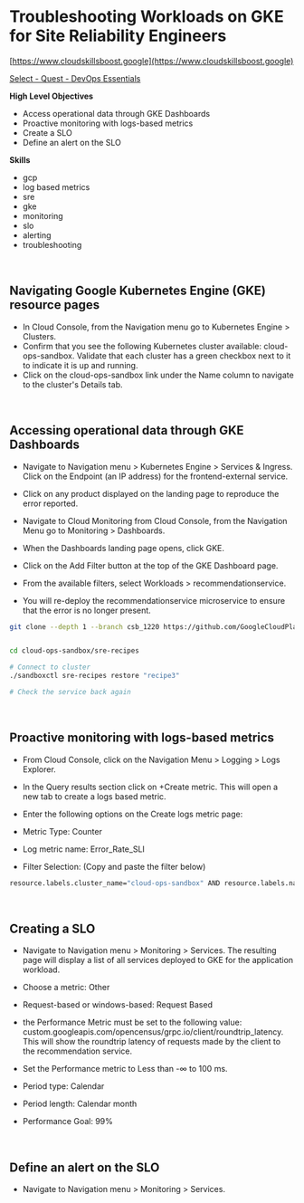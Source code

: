 # Troubleshooting Workloads on GKE for Site Reliability Engineers

[https://www.cloudskillsboost.google](https://www.cloudskillsboost.google)

[Select - Quest -  DevOps Essentials](https://www.cloudskillsboost.google/paths)


**High Level Objectives**
- Access operational data through GKE Dashboards
- Proactive monitoring with logs-based metrics
- Create a SLO
- Define an alert on the SLO



**Skills**
- gcp
- log based metrics
- sre
- gke
- monitoring
- slo
- alerting
- troubleshooting





<br>

## Navigating Google Kubernetes Engine (GKE) resource pages

- In Cloud Console, from the Navigation menu go to Kubernetes Engine > Clusters.
- Confirm that you see the following Kubernetes cluster available: cloud-ops-sandbox. Validate that each cluster has a green checkbox next to it to indicate it is up and running.
- Click on the cloud-ops-sandbox link under the Name column to navigate to the cluster's Details tab.

<br>

## Accessing operational data through GKE Dashboards

- Navigate to Navigation menu > Kubernetes Engine > Services & Ingress. Click on the Endpoint (an IP address) for the frontend-external service.
- Click on any product displayed on the landing page to reproduce the error reported.


- Navigate to Cloud Monitoring from Cloud Console, from the Navigation Menu go to Monitoring > Dashboards.
- When the Dashboards landing page opens, click GKE.
- Click on the Add Filter button at the top of the GKE Dashboard page.
- From the available filters, select Workloads > recommendationservice.

- You will re-deploy the recommendationservice microservice to ensure that the error is no longer present.

```bash
git clone --depth 1 --branch csb_1220 https://github.com/GoogleCloudPlatform/cloud-ops-sandbox.git


cd cloud-ops-sandbox/sre-recipes

# Connect to cluster
./sandboxctl sre-recipes restore "recipe3"

# Check the service back again
```

<br>

## Proactive monitoring with logs-based metrics

- From Cloud Console, click on the Navigation Menu > Logging > Logs Explorer.
- In the Query results section click on +Create metric. This will open a new tab to create a logs based metric.
- Enter the following options on the Create logs metric page:

- Metric Type: Counter
- Log metric name: Error_Rate_SLI
- Filter Selection: (Copy and paste the filter below)

```bash
resource.labels.cluster_name="cloud-ops-sandbox" AND resource.labels.namespace_name="default" AND resource.type="k8s_container" AND labels.k8s-pod/app="recommendationservice" AND severity>=ERROR
```

<br>

## Creating a SLO

- Navigate to Navigation menu > Monitoring > Services. The resulting page will display a list of all services deployed to GKE for the application workload.

- Choose a metric: Other

- Request-based or windows-based: Request Based
- the Performance Metric must be set to the following value: custom.googleapis.com/opencensus/grpc.io/client/roundtrip_latency. This will show the roundtrip latency of requests made by the client to the recommendation service.
- Set the Performance metric to Less than -∞ to 100 ms.

- Period type: Calendar
- Period length: Calendar month
- Performance Goal: 99%


<br>

## Define an alert on the SLO

- Navigate to Navigation menu > Monitoring > Services.



